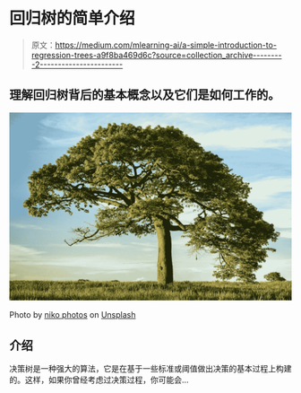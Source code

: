 # 回归树的简单介绍

> 原文：<https://medium.com/mlearning-ai/a-simple-introduction-to-regression-trees-a9f8ba469d6c?source=collection_archive---------2----------------------->

## 理解回归树背后的基本概念以及它们是如何工作的。

![](img/4f7854b8e36fac65d717336197101092.png)

Photo by [niko photos](https://unsplash.com/@niko_photos?utm_source=unsplash&utm_medium=referral&utm_content=creditCopyText) on [Unsplash](https://unsplash.com/s/photos/tree?utm_source=unsplash&utm_medium=referral&utm_content=creditCopyText)

## 介绍

决策树是一种强大的算法，它是在基于一些标准或阈值做出决策的基本过程上构建的。这样，如果你曾经考虑过决策过程，你可能会…